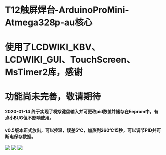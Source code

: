 # T12触屏焊台-ArduinoProMini-Atmega328p-au核心
# 使用了LCDWIKI_KBV、LCDWIKI_GUI、TouchScreen、MsTimer2库，感谢
# 功能尚未完善，敬请期待
#### 2020-01-14 终于实现了模拟键盘输入并可更改pid数值并储存在Eeprom中，有点小BUG但不影响使用。
#### v0.5版本正式放出，可以控温，误差5℃，加热到260℃15秒，可以调节PID并可断电保存数据。
![](https://github.com/jie326513988/T12Touch-screen-welding-machines/blob/master/picture/IMG_20200111_110215_mix02.jpg)
![](https://github.com/jie326513988/T12Touch-screen-welding-machines/blob/master/picture/IMG_20200111_110348_mix01.jpg)
![](https://github.com/jie326513988/T12Touch-screen-welding-machines/blob/master/picture/QQ%E6%88%AA%E5%9B%BE20200111112227.png)
